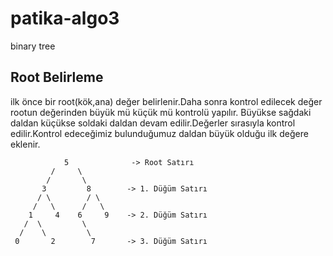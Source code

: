 # patika-algo3
binary tree

## Root Belirleme
ilk önce bir root(kök,ana) değer belirlenir.Daha sonra kontrol edilecek değer rootun değerinden büyük mü küçük mü kontrolü yapılır.
Büyükse sağdaki daldan küçükse soldaki daldan devam edilir.Değerler sırasıyla kontrol edilir.Kontrol edeceğimiz bulunduğumuz daldan büyük olduğu ilk değere eklenir.

                5              -> Root Satırı
             /     \
            /       \
           3         8        -> 1. Düğüm Satırı
          / \        / \
         /   \      /   \
        1     4    6     9    -> 2. Düğüm Satırı
       /  \         \
      /    \         \
     0       2        7       -> 3. Düğüm Satırı
